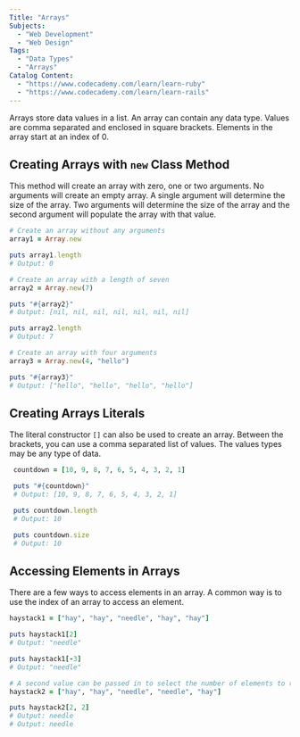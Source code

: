 ```yaml
---
Title: "Arrays"
Subjects:
  - "Web Development"
  - "Web Design"
Tags:
  - "Data Types"
  - "Arrays"
Catalog Content:
  - "https://www.codecademy.com/learn/learn-ruby"
  - "https://www.codecademy.com/learn/learn-rails"
---
```


Arrays store data values in a list. An array can contain any data type. Values are comma separated and enclosed in square brackets. Elements in the array start at an index of 0.

## Creating Arrays with `new` Class Method

This method will create an array with zero, one or two arguments. No arguments will create an empty array. A single argument will determine the size of the array. Two arguments will determine the size of the array and the second argument will populate the array with that value.

```ruby
# Create an array without any arguments
array1 = Array.new

puts array1.length
# Output: 0

# Create an array with a length of seven
array2 = Array.new(7)

puts "#{array2}"
# Output: [nil, nil, nil, nil, nil, nil, nil]

puts array2.length
# Output: 7

# Create an array with four arguments
array3 = Array.new(4, "hello")

puts "#{array3}"
# Output: ["hello", "hello", "hello", "hello"]
```

## Creating Arrays Literals

The literal constructor `[]` can also be used to create an array. Between the brackets, you can use a comma separated list of values. The values types may be any type of data.

```ruby
 countdown = [10, 9, 8, 7, 6, 5, 4, 3, 2, 1]

 puts "#{countdown}"
 # Output: [10, 9, 8, 7, 6, 5, 4, 3, 2, 1]

 puts countdown.length
 # Output: 10

 puts countdown.size
 # Output: 10
```

## Accessing Elements in Arrays

There are a few ways to access elements in an array. A common way is to use the index of an array to access an element.

```ruby
haystack1 = ["hay", "hay", "needle", "hay", "hay"]

puts haystack1[2]
# Output: "needle"

puts haystack1[-3]
# Output: "needle"

# A second value can be passed in to select the number of elements to return
haystack2 = ["hay", "hay", "needle", "needle", "hay"]

puts haystack2[2, 2]
# Output: needle
# Output: needle
```
